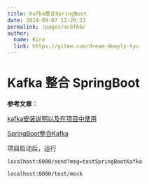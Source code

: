 ```yaml
---
title: Kafka整合SpringBoot
date: 2024-09-07 12:28:13
permalink: /pages/ac6fb6/
author: 
  name: Kiro
  link: https://gitee.com/dream-deeply-tyu
---
```

# Kafka 整合 SpringBoot

**参考文章**：

[kafka安装说明以及在项目中使用](https://jishuzhan.net/article/1693427405168840705)

[SpringBoot整合Kafka](https://blog.csdn.net/qq_43631716/article/details/120024681)

项目启动后，运行

```url
localhost:8080/send?msg=testSpringBootKafka

localhost:8080/test/mock
```

